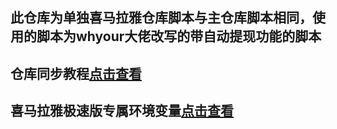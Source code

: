 ## 此仓库为单独喜马拉雅仓库脚本与主仓库脚本相同，使用的脚本为whyour大佬改写的带自动提现功能的脚本

## 仓库同步教程[点击查看](backup/reposync.md)

## 喜马拉雅极速版专属环境变量[点击查看](backup/xmly.md)


